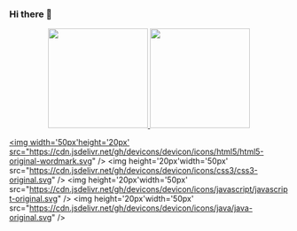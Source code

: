 ### Hi there 👋

<div align="center">
  <a href="https://github.com/rafaballerini">
  <img height="180em" src="https://github-readme-stats.vercel.app/api?username=Hiarleyy&show_icons=true&theme=midnight-purple&include_all_commits=true&count_private=true"/>
  <img height="180em" src="https://github-readme-stats.vercel.app/api/top-langs/?username=Hiarleyy&layout=compact&langs_count=7&theme=midnight-purple"/>
</div>
  
  <img width='50px'height='20px' src="https://cdn.jsdelivr.net/gh/devicons/devicon/icons/html5/html5-original-wordmark.svg" />
  <img height='20px'width='50px' src="https://cdn.jsdelivr.net/gh/devicons/devicon/icons/css3/css3-original.svg" />
  <img height='20px'width='50px' src="https://cdn.jsdelivr.net/gh/devicons/devicon/icons/javascript/javascript-original.svg" />
  <img height='20px'width='50px' src="https://cdn.jsdelivr.net/gh/devicons/devicon/icons/java/java-original.svg" />
          
                  
          

